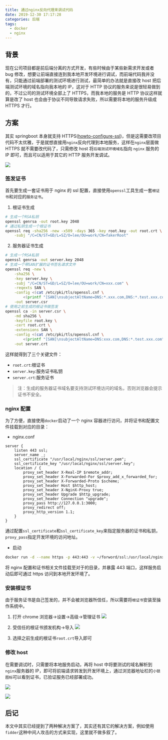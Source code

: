 ```yaml
---
title: 通过nginx反向代理来调试代码
date: 2019-12-30 17:17:28
categories: 后端
tags:
  - docker
  - nginx
---
```


## 背景

现在公司项目都是前后端分离的方式开发，有些时候由于某些新需求开发或者 bug 修改，想要让前端直接连到我本地开发环境进行调试，而前端代码我并没有，只能通过前端部署的测试环境进行测试，最简单的办法就是直接改 host 把后端测试环境的域名指向我本地的 IP，这对于 HTTP 协议的服务来说是很轻易做到的，不过公司的测试环境全部上了 HTTPS，而我本地的服务是 HTTP 协议这样就算是改了 host 也会由于协议不同导致请求失败，所以需要将本地的服务升级成 HTTPS 才行。

## 方案

其实 springboot 本身就支持 HTTPS([howto-configure-ssl](https://docs.spring.io/spring-boot/docs/2.2.2.RELEASE/reference/html/howto.html#howto-configure-ssl))，但是这需要改项目代码不太优雅，于是就想直接用`nginx`反向代理到本地服务，这样在`nginx`层面做 HTTPS 就不需要改代码了，只需修改 host 将`后端测试环境域名`指向 `nginx` 服务的 IP 即可，而且可以适用于其它的 HTTP 服务开发调试。

![](debug-use-nginx-proxy/2019-12-31-14-16-07.png)

### 签发证书

首先要生成一套证书用于 nginx 的 ssl 配置，直接使用`openssl`工具生成一套`根证书`和对应的`服务证书`。

1. 根证书生成

```sh
# 生成一个RSA私钥
openssl genrsa -out root.key 2048
# 通过私钥生成一个根证书
openssl req -sha256 -new -x509 -days 365 -key root.key -out root.crt \
    -subj "/C=CN/ST=GD/L=SZ/O=lee/OU=work/CN=fakerRoot"
```

2. 服务器证书生成

```sh
# 生成一个RSA私钥
openssl genrsa -out server.key 2048
# 生成一个带SAN扩展的证书签名请求文件
openssl req -new \
    -sha256 \
    -key server.key \
    -subj "/C=CN/ST=GD/L=SZ/O=lee/OU=work/CN=xxx.com" \
    -reqexts SAN \
    -config <(cat /etc/pki/tls/openssl.cnf \
        <(printf "[SAN]\nsubjectAltName=DNS:*.xxx.com,DNS:*.test.xxx.com")) \
    -out server.csr
# 使用之前生成的根证书做签发
openssl ca -in server.csr \
    -md sha256 \
    -keyfile root.key \
    -cert root.crt \
    -extensions SAN \
    -config <(cat /etc/pki/tls/openssl.cnf \
        <(printf "[SAN]\nsubjectAltName=DNS:xxx.com,DNS:*.test.xxx.com")) \
    -out server.crt
```

这样就得到了三个关键文件：

- `root.crt`:根证书
- `server.key`:服务证书私钥
- `server.crt`:服务证书

> 注：生成的服务器证书域名要支持测试环境访问的域名，否则浏览器会提示证书不安全。

### nginx 配置

为了方便，直接使用`docker`启动了一个 nginx 容器进行访问，并将证书和配置文件挂载到对应的目录：

- nginx.conf

```
server {
    listen 443 ssl;
    server_name _;
    ssl_certificate "/usr/local/nginx/ssl/server.pem";
    ssl_certificate_key "/usr/local/nginx/ssl/server.key";
    location / {
        proxy_set_header X-Real-IP $remote_addr;
        proxy_set_header X-Forwarded-For $proxy_add_x_forwarded_for;
        proxy_set_header X-Forwarded-Proto $scheme;
        proxy_set_header Host $http_host;
        proxy_set_header X-NginX-Proxy true;
        proxy_set_header Upgrade $http_upgrade;
        proxy_set_header Connection "upgrade";
        proxy_pass http://127.0.0.1:3000;
        proxy_redirect off;
        proxy_http_version 1.1;
    }
}
```

通过配置`ssl_certificate`和`ssl_certificate_key`来指定服务器的证书和私钥，`proxy_pass`指定开发环境的访问地址。

- 启动

```sh
docker run -d --name https -p 443:443 -v ~/forword/ssl:/usr/local/nginx/ssl -v ~/forword/config/nginx.conf:/etc/nginx/conf.d/default.conf  nginx
```

将 nginx 配置和证书相关文件挂载至对于的目录，并暴露 443 端口，这样服务启动后即可通过 https 访问到本地开发环境了。

### 安装根证书

由于服务证书是自己签发的，并不会被浏览器所信任，所以需要将`根证书`安装至操作系统中。

1. 打开 chrome 浏览器->设置->高级->管理证书
   ![](debug-use-nginx-proxy/2019-12-31-14-50-42.png)

2. 受信任的根证书颁发机构->导入
   ![](debug-use-nginx-proxy/2019-12-31-14-51-33.png)

3. 选择之前生成的根证书`root.crt`导入即可

### 修改 host

在需要调试时，只需要将本地服务启动，再将 host 中将要测试的域名解析到`nginx`服务器的 IP，即可将前端请求转发到开发环境上，通过浏览器地址栏的`小锁图标`可以看到证书，已验证服务已经部署成功。

![](debug-use-nginx-proxy/2019-12-31-14-57-11.png)

![](debug-use-nginx-proxy/2019-12-31-14-54-46.png)

## 后记

本文中其实已经提到了两种解决方案了，其实还有其它的解决方案，例如使用`fidder`这种中间人攻击的方式来实现，这里就不做多叙了。
